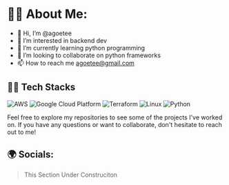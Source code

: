 # :construction_worker_man: About Me:

- 👋 Hi, I’m @agoetee
- 👀 I’m interested in backend dev
- 🌱 I’m currently learning python programming
- 💞️ I’m looking to collaborate on python frameworks
- 📫 How to reach me agoetee@gmail.com

## :man_technologist: Tech Stacks
<!-- <img width="100px" height="50px" src="./assets/amazonaws.svg" /> -->

![AWS](https://img.shields.io/badge/AWS-Amazon%20Web%20Services-orange?logo=amazon-aws&style=for-the-badge)
![Google Cloud Platform](https://img.shields.io/badge/GCP-Google%20Cloud%20Platform-blue?logo=google-cloud&style=for-the-badge)
![Terraform](https://img.shields.io/badge/Terraform-Infrastructure%20as%20Code-blueviolet?logo=terraform&style=for-the-badge)
![Linux](https://img.shields.io/badge/Linux-Open%20Source-green?logo=linux&style=for-the-badge)
![Python](https://img.shields.io/badge/Python-Programming%20Language-yellow?logo=python&style=for-the-badge)

Feel free to explore my repositories to see some of the projects I've worked on. If you have any questions or want to collaborate, don't hesitate to reach out to me!

<!-- ![Static Badge](https://img.shields.io/badge/build-passing-brightgreen)

![Dynamic JSON Badge](https://img.shields.io/badge/dynamic/json) -->
## :earth_africa:  Socials:
> This Section Under Construciton

